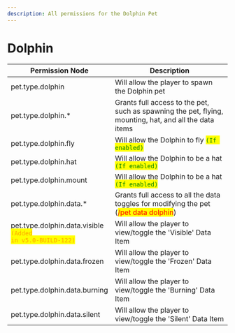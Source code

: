 ```yaml
---
description: All permissions for the Dolphin Pet
---
```



# Dolphin
| Permission Node | Description |
| - | - |
| pet.type.dolphin | Will allow the player to spawn the Dolphin pet |
| pet.type.dolphin.* | Grants full access to the pet, such as spawning the pet, flying, mounting, hat, and all the data items |
| pet.type.dolphin.fly | Will allow the Dolphin to fly <mark style="color:green;">`(If enabled)`</mark> |
| pet.type.dolphin.hat | Will allow the Dolphin to be a hat <mark style="color:green;">`(If enabled)`</mark> |
| pet.type.dolphin.mount | Will allow the Dolphin to be a hat <mark style="color:green;">`(If enabled)`</mark> |
| pet.type.dolphin.data.* | Grants full access to all the data toggles for modifying the pet (<mark style="color:red;">/pet data dolphin</mark>) |
| pet.type.dolphin.data.visible<br><mark style="color:orange;"><code>(Added in v5.0-BUILD-122)</code></mark> | Will allow the player to view/toggle the 'Visible' Data Item |
| pet.type.dolphin.data.frozen | Will allow the player to view/toggle the 'Frozen' Data Item |
| pet.type.dolphin.data.burning | Will allow the player to view/toggle the 'Burning' Data Item |
| pet.type.dolphin.data.silent | Will allow the player to view/toggle the 'Silent' Data Item |

